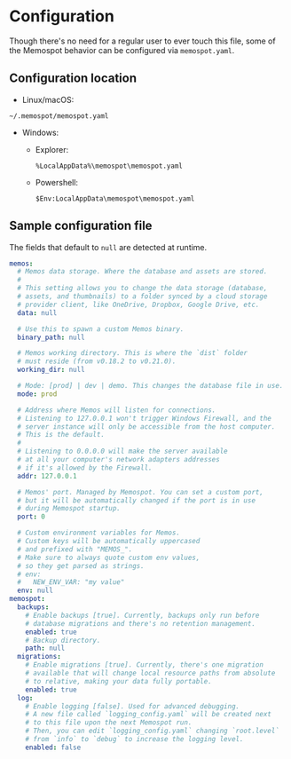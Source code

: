 # Configuration

Though there's no need for a regular user to ever touch this file,
some of the Memospot behavior can be configured via `memospot.yaml`.

## Configuration location

- Linux/macOS:

```Shell
~/.memospot/memospot.yaml
```

- Windows:

    - Explorer:

        ```Shell
        %LocalAppData%\memospot\memospot.yaml
        ```

    - Powershell:

      ```Shell
      $Env:LocalAppData\memospot\memospot.yaml
      ```

## Sample configuration file

The fields that default to `null` are detected at runtime.

```yaml
memos:
  # Memos data storage. Where the database and assets are stored.
  #
  # This setting allows you to change the data storage (database,
  # assets, and thumbnails) to a folder synced by a cloud storage 
  # provider client, like OneDrive, Dropbox, Google Drive, etc.
  data: null

  # Use this to spawn a custom Memos binary.
  binary_path: null

  # Memos working directory. This is where the `dist` folder
  # must reside (from v0.18.2 to v0.21.0).
  working_dir: null

  # Mode: [prod] | dev | demo. This changes the database file in use.
  mode: prod

  # Address where Memos will listen for connections.
  # Listening to 127.0.0.1 won't trigger Windows Firewall, and the
  # server instance will only be accessible from the host computer.
  # This is the default.
  #
  # Listening to 0.0.0.0 will make the server available 
  # at all your computer's network adapters addresses
  # if it's allowed by the Firewall.
  addr: 127.0.0.1

  # Memos' port. Managed by Memospot. You can set a custom port,
  # but it will be automatically changed if the port is in use
  # during Memospot startup.
  port: 0

  # Custom environment variables for Memos. 
  # Custom keys will be automatically uppercased  
  # and prefixed with "MEMOS_".
  # Make sure to always quote custom env values, 
  # so they get parsed as strings.
  # env:
  #   NEW_ENV_VAR: "my value"
  env: null
memospot:
  backups:
    # Enable backups [true]. Currently, backups only run before
    # database migrations and there's no retention management.
    enabled: true
    # Backup directory.
    path: null
  migrations:
    # Enable migrations [true]. Currently, there's one migration 
    # available that will change local resource paths from absolute 
    # to relative, making your data fully portable.
    enabled: true
  log:
    # Enable logging [false]. Used for advanced debugging.
    # A new file called `logging_config.yaml` will be created next 
    # to this file upon the next Memospot run.
    # Then, you can edit `logging_config.yaml` changing `root.level`
    # from `info` to `debug` to increase the logging level.
    enabled: false

```